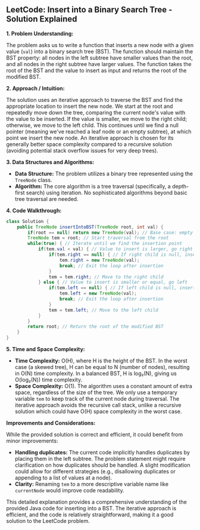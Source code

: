 ## LeetCode: Insert into a Binary Search Tree - Solution Explained

**1. Problem Understanding:**

The problem asks us to write a function that inserts a new node with a given value (`val`) into a binary search tree (BST).  The function should maintain the BST property:  all nodes in the left subtree have smaller values than the root, and all nodes in the right subtree have larger values. The function takes the root of the BST and the value to insert as input and returns the root of the modified BST.

**2. Approach / Intuition:**

The solution uses an iterative approach to traverse the BST and find the appropriate location to insert the new node.  We start at the root and repeatedly move down the tree, comparing the current node's value with the value to be inserted. If the value is smaller, we move to the right child; otherwise, we move to the left child.  This continues until we find a null pointer (meaning we've reached a leaf node or an empty subtree), at which point we insert the new node.  An iterative approach is chosen for its generally better space complexity compared to a recursive solution (avoiding potential stack overflow issues for very deep trees).

**3. Data Structures and Algorithms:**

* **Data Structure:**  The problem utilizes a binary tree represented using the `TreeNode` class.
* **Algorithm:** The core algorithm is a tree traversal (specifically, a depth-first search) using iteration.  No sophisticated algorithms beyond basic tree traversal are needed.


**4. Code Walkthrough:**

```java
class Solution {
    public TreeNode insertIntoBST(TreeNode root, int val) {
        if(root == null) return new TreeNode(val); // Base case: empty tree, create a new node as root
        TreeNode tem = root; // Start traversal from the root
        while(true) { // Iterate until we find the insertion point
            if(tem.val < val) { // Value to insert is larger, go right
                if(tem.right == null) { // If right child is null, insert here
                    tem.right = new TreeNode(val);
                    break; // Exit the loop after insertion
                }
                tem = tem.right; // Move to the right child
            } else { // Value to insert is smaller or equal, go left
                if(tem.left == null) { // If left child is null, insert here
                    tem.left = new TreeNode(val);
                    break; // Exit the loop after insertion
                }
                tem = tem.left; // Move to the left child
            }
        }
        return root; // Return the root of the modified BST
    }
}
```

**5. Time and Space Complexity:**

* **Time Complexity:** O(H), where H is the height of the BST. In the worst case (a skewed tree), H can be equal to N (number of nodes), resulting in O(N) time complexity.  In a balanced BST, H is log₂(N), giving us O(log₂(N)) time complexity.
* **Space Complexity:** O(1). The algorithm uses a constant amount of extra space, regardless of the size of the tree.  We only use a temporary variable `tem` to keep track of the current node during traversal.  The iterative approach avoids the recursive call stack, unlike a recursive solution which could have O(H) space complexity in the worst case.


**Improvements and Considerations:**

While the provided solution is correct and efficient,  it could benefit from minor improvements:

* **Handling duplicates:** The current code implicitly handles duplicates by placing them in the left subtree.  The problem statement might require clarification on how duplicates should be handled.  A slight modification could allow for different strategies (e.g., disallowing duplicates or appending to a list of values at a node).
* **Clarity:**  Renaming `tem` to a more descriptive variable name like `currentNode` would improve code readability.


This detailed explanation provides a comprehensive understanding of the provided Java code for inserting into a BST.  The iterative approach is efficient, and the code is relatively straightforward, making it a good solution to the LeetCode problem.
